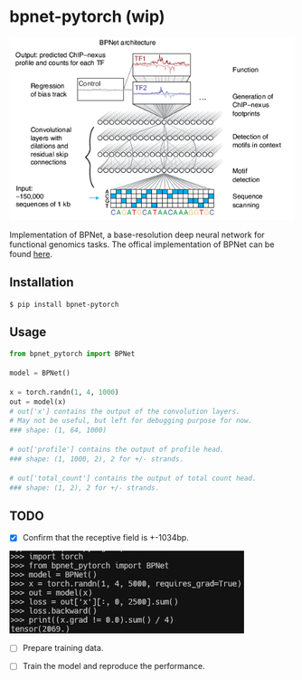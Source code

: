 # bpnet-pytorch (wip)

![model](img/banner.png)

Implementation of BPNet, a base-resolution deep neural network for functional genomics tasks. The offical implementation of BPNet can be found [here](https://github.com/kundajelab/bpnet).

## Installation

```shell
$ pip install bpnet-pytorch
```

## Usage
```Python
from bpnet_pytorch import BPNet

model = BPNet()

x = torch.randn(1, 4, 1000)
out = model(x)
# out['x'] contains the output of the convolution layers.
# May not be useful, but left for debugging purpose for now.
### shape: (1, 64, 1000)

# out['profile'] contains the output of profile head.
### shape: (1, 1000, 2), 2 for +/- strands.

# out['total_count'] contains the output of total count head.
### shape: (1, 2), 2 for +/- strands.
```

## TODO

- [x] Confirm that the receptive field is +-1034bp.

![receptive-field-check](img/receptive_field_check.png)

- [ ] Prepare training data.

- [ ] Train the model and reproduce the performance.